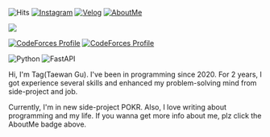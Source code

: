![Hits](https://hits.seeyoufarm.com/api/count/incr/badge.svg?url=https%3A%2F%2Fgithub.com%2FTaewan-Gu&count_bg=%23743DC8&title_bg=%23454545&icon=&icon_color=%23E7E7E7&title=hits&edge_flat=false)
[![Instagram](https://img.shields.io/badge/-Instagram-blue?style=round-square&logo=instagram&logoColor=white&link=https://www.instagram.com/twn.gg)](https://www.instagram.com/twn.gg)
[![Velog](https://img.shields.io/badge/-velog-brightgreen?style=round-square&logo=velog&logoColor=white&link=https://velog.io/@fksk94)](https://velog.io/@fksk94)
[![AboutMe](https://img.shields.io/badge/-AboutMe-important?style=round-square&logo=instapaper&logoColor=white&link=https://taewan.page)](https://taewan.page)

![](https://github-profile-trophy.vercel.app/?username=tagrn&column=4&margin-w=15&margin-h=15)

[![CodeForces Profile](https://cf.leed.at?id=guading)](https://codeforces.com/profile/guading)
[![CodeForces Profile](https://cf.leed.at?id=muvissum)](https://codeforces.com/profile/muvissum)

![Python](https://img.shields.io/badge/-Python-blue?style=for-the-badge&logo=python&logoColor=fff)
![FastAPI](https://img.shields.io/badge/-FastAPI-009485?style=for-the-badge&logo=fastapi&logoColor=fff)

Hi, I'm Tag(Taewan Gu). I've been in programming since 2020. For 2 years, I got experience several skills and enhanced my problem-solving mind from side-project and job.

Currently, I'm in new side-project POKR. Also, I love writing about programming and my life. If you wanna get more info about me, plz click the AboutMe badge above.
